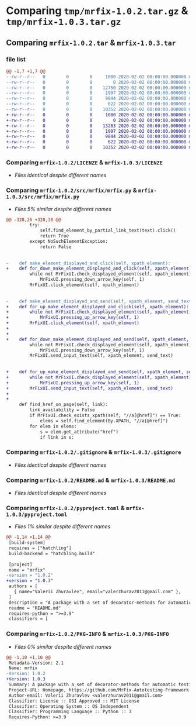 # Comparing `tmp/mrfix-1.0.2.tar.gz` & `tmp/mrfix-1.0.3.tar.gz`

## Comparing `mrfix-1.0.2.tar` & `mrfix-1.0.3.tar`

### file list

```diff
@@ -1,7 +1,7 @@
--rw-r--r--   0        0        0     1080 2020-02-02 00:00:00.000000 mrfix-1.0.2/LICENZE
--rw-r--r--   0        0        0        0 2020-02-02 00:00:00.000000 mrfix-1.0.2/src/mrfix/__init__.py
--rw-r--r--   0        0        0    12750 2020-02-02 00:00:00.000000 mrfix-1.0.2/src/mrfix/mrfix.py
--rw-r--r--   0        0        0     1997 2020-02-02 00:00:00.000000 mrfix-1.0.2/.gitignore
--rw-r--r--   0        0        0     9844 2020-02-02 00:00:00.000000 mrfix-1.0.2/README.md
--rw-r--r--   0        0        0      622 2020-02-02 00:00:00.000000 mrfix-1.0.2/pyproject.toml
--rw-r--r--   0        0        0    10352 2020-02-02 00:00:00.000000 mrfix-1.0.2/PKG-INFO
+-rw-r--r--   0        0        0     1080 2020-02-02 00:00:00.000000 mrfix-1.0.3/LICENZE
+-rw-r--r--   0        0        0        0 2020-02-02 00:00:00.000000 mrfix-1.0.3/src/mrfix/__init__.py
+-rw-r--r--   0        0        0    13283 2020-02-02 00:00:00.000000 mrfix-1.0.3/src/mrfix/mrfix.py
+-rw-r--r--   0        0        0     1997 2020-02-02 00:00:00.000000 mrfix-1.0.3/.gitignore
+-rw-r--r--   0        0        0     9844 2020-02-02 00:00:00.000000 mrfix-1.0.3/README.md
+-rw-r--r--   0        0        0      622 2020-02-02 00:00:00.000000 mrfix-1.0.3/pyproject.toml
+-rw-r--r--   0        0        0    10352 2020-02-02 00:00:00.000000 mrfix-1.0.3/PKG-INFO
```

### Comparing `mrfix-1.0.2/LICENZE` & `mrfix-1.0.3/LICENZE`

 * *Files identical despite different names*

### Comparing `mrfix-1.0.2/src/mrfix/mrfix.py` & `mrfix-1.0.3/src/mrfix/mrfix.py`

 * *Files 5% similar despite different names*

```diff
@@ -328,26 +328,38 @@
         try:
             self.find_element_by_partial_link_text(text).click()
             return True
         except NoSuchElementException:
             return False
 
 
-    def make_element_displayed_and_click(self, xpath_element):
+    def for_down_make_element_displayed_and_click(self, xpath_element):
         while not MrFixUI.check_displayed_element(self, xpath_element):
             MrFixUI.pressing_down_arrow_key(self, 1)
         MrFixUI.click_element(self, xpath_element)
 
 
-    def make_element_displayed_and_send(self, xpath_element, send_text):
+    def for_up_make_element_displayed_and_click(self, xpath_element):
+        while not MrFixUI.check_displayed_element(self, xpath_element):
+            MrFixUI.pressing_up_arrow_key(self, 1)
+        MrFixUI.click_element(self, xpath_element)
+
+
+    def for_down_make_element_displayed_and_send(self, xpath_element, send_text):
         while not MrFixUI.check_displayed_element(self, xpath_element):
             MrFixUI.pressing_down_arrow_key(self, 1)
         MrFixUI.send_input_text(self, xpath_element, send_text)
 
 
+    def for_up_make_element_displayed_and_send(self, xpath_element, send_text):
+        while not MrFixUI.check_displayed_element(self, xpath_element):
+            MrFixUI.pressing_up_arrow_key(self, 1)
+        MrFixUI.send_input_text(self, xpath_element, send_text)
+
+
     def find_href_on_page(self, link):
         link_availability = False
         if MrFixUI.check_exists_xpath(self, "//a[@href]") == True:
             elems = self.find_element(By.XPATH, "//a[@href]")
         for elem in elems:
             s = elem.get_attribute("href")
             if link in s:
```

### Comparing `mrfix-1.0.2/.gitignore` & `mrfix-1.0.3/.gitignore`

 * *Files identical despite different names*

### Comparing `mrfix-1.0.2/README.md` & `mrfix-1.0.3/README.md`

 * *Files identical despite different names*

### Comparing `mrfix-1.0.2/pyproject.toml` & `mrfix-1.0.3/pyproject.toml`

 * *Files 1% similar despite different names*

```diff
@@ -1,14 +1,14 @@
 [build-system] 
 requires = ["hatchling"] 
 build-backend = "hatchling.build"
 
 [project] 
 name = "mrfix"
-version = "1.0.2"
+version = "1.0.3"
 authors = [   
   { name="Valerii Zhuravlev", email="valerzhurav2011@gmail.com" },
 ] 
 description = "A package with a set of decorator-methods for automatic testing of the user interface using Python + Selenium"
 readme = "README.md" 
 requires-python = ">=3.9"
 classifiers = [
```

### Comparing `mrfix-1.0.2/PKG-INFO` & `mrfix-1.0.3/PKG-INFO`

 * *Files 0% similar despite different names*

```diff
@@ -1,10 +1,10 @@
 Metadata-Version: 2.1
 Name: mrfix
-Version: 1.0.2
+Version: 1.0.3
 Summary: A package with a set of decorator-methods for automatic testing of the user interface using Python + Selenium
 Project-URL: Homepage, https://github.com/MrFix-Autotesting-Framework
 Author-email: Valerii Zhuravlev <valerzhurav2011@gmail.com>
 Classifier: License :: OSI Approved :: MIT License
 Classifier: Operating System :: OS Independent
 Classifier: Programming Language :: Python :: 3
 Requires-Python: >=3.9
```

